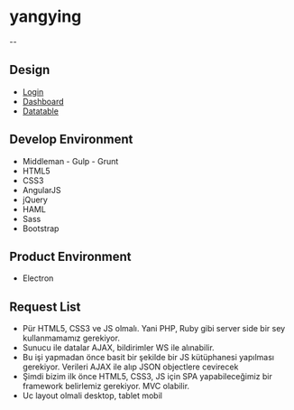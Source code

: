 # yangying

--

## Design
  * [Login](https://bulutfon.mybalsamiq.com/projects/yingyang/yangying-login__lg)
  * [Dashboard](https://bulutfon.mybalsamiq.com/projects/yingyang/yangying-home__lg)
  * [Datatable](https://bulutfon.mybalsamiq.com/projects/yingyang/yangying-datatable__lg)

## Develop Environment  
  * Middleman - Gulp - Grunt
  * HTML5
  * CSS3
  * AngularJS
  * jQuery
  * HAML
  * Sass
  * Bootstrap

## Product Environment  
  * Electron

## Request List
  * Pür HTML5, CSS3 ve JS olmalı. Yani PHP, Ruby gibi server side bir sey kullanmamamız gerekiyor.
  * Sunucu ile datalar AJAX, bildirimler WS ile alınabilir.
  * Bu işi yapmadan önce basit bir şekilde bir JS kütüphanesi yapılması gerekiyor. Verileri AJAX ile alıp JSON objectlere cevirecek
  * Şimdi bizim ilk önce HTML5, CSS3, JS için SPA yapabileceğimiz bir framework belirlemiz gerekiyor. MVC olabilir.
  * Uc layout olmali desktop, tablet mobil
